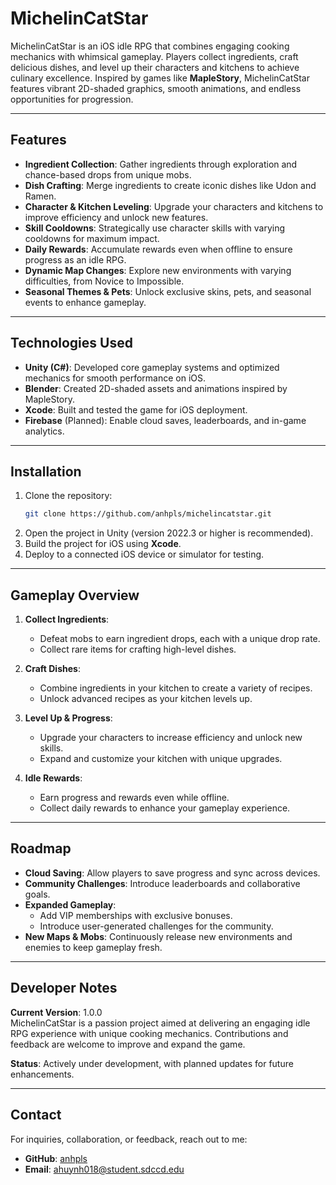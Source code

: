 # MichelinCatStar

MichelinCatStar is an iOS idle RPG that combines engaging cooking mechanics with whimsical gameplay. Players collect ingredients, craft delicious dishes, and level up their characters and kitchens to achieve culinary excellence. Inspired by games like **MapleStory**, MichelinCatStar features vibrant 2D-shaded graphics, smooth animations, and endless opportunities for progression.

---

## Features

- **Ingredient Collection**: Gather ingredients through exploration and chance-based drops from unique mobs.
- **Dish Crafting**: Merge ingredients to create iconic dishes like Udon and Ramen.
- **Character & Kitchen Leveling**: Upgrade your characters and kitchens to improve efficiency and unlock new features.
- **Skill Cooldowns**: Strategically use character skills with varying cooldowns for maximum impact.
- **Daily Rewards**: Accumulate rewards even when offline to ensure progress as an idle RPG.
- **Dynamic Map Changes**: Explore new environments with varying difficulties, from Novice to Impossible.
- **Seasonal Themes & Pets**: Unlock exclusive skins, pets, and seasonal events to enhance gameplay.

---

## Technologies Used

- **Unity (C#)**: Developed core gameplay systems and optimized mechanics for smooth performance on iOS.
- **Blender**: Created 2D-shaded assets and animations inspired by MapleStory.
- **Xcode**: Built and tested the game for iOS deployment.
- **Firebase** (Planned): Enable cloud saves, leaderboards, and in-game analytics.

---

## Installation

1. Clone the repository:
   ```bash
   git clone https://github.com/anhpls/michelincatstar.git
2. Open the project in Unity (version 2022.3 or higher is recommended).  
3. Build the project for iOS using **Xcode**.  
4. Deploy to a connected iOS device or simulator for testing.  

---

## Gameplay Overview

1. **Collect Ingredients**:
   - Defeat mobs to earn ingredient drops, each with a unique drop rate.
   - Collect rare items for crafting high-level dishes.

2. **Craft Dishes**:
   - Combine ingredients in your kitchen to create a variety of recipes.
   - Unlock advanced recipes as your kitchen levels up.

3. **Level Up & Progress**:
   - Upgrade your characters to increase efficiency and unlock new skills.
   - Expand and customize your kitchen with unique upgrades.

4. **Idle Rewards**:
   - Earn progress and rewards even while offline.
   - Collect daily rewards to enhance your gameplay experience.

---

## Roadmap

- **Cloud Saving**: Allow players to save progress and sync across devices.
- **Community Challenges**: Introduce leaderboards and collaborative goals.
- **Expanded Gameplay**:
  - Add VIP memberships with exclusive bonuses.
  - Introduce user-generated challenges for the community.
- **New Maps & Mobs**: Continuously release new environments and enemies to keep gameplay fresh.

---

## Developer Notes

**Current Version**: 1.0.0  
MichelinCatStar is a passion project aimed at delivering an engaging idle RPG experience with unique cooking mechanics. Contributions and feedback are welcome to improve and expand the game.

**Status**: Actively under development, with planned updates for future enhancements.

---

## Contact

For inquiries, collaboration, or feedback, reach out to me:

- **GitHub**: [anhpls](https://github.com/anhpls)
- **Email**: [ahuynh018@student.sdccd.edu](mailto:ahuynh018@student.sdccd.edu)
